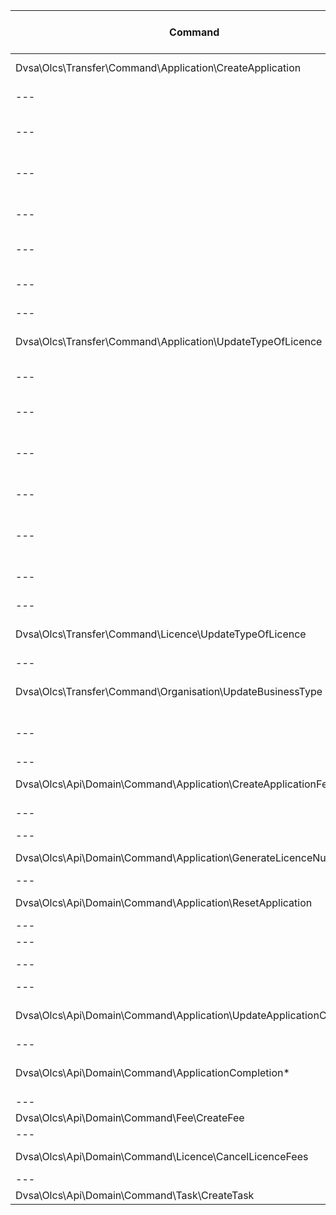 | Command | Request | Description / Possible side effects |
|---------|---------|-------------------------------------|
| Dvsa\Olcs\Transfer\Command\Application\CreateApplication | **POST** <http://olcs-backend/api/application/> | Create a licence |
| --- | --- | Create an application |
| --- | --- | Create an application completion |
| --- | --- | Create an application tracking |
| --- | --- | (OPTIONAL) Set the type of licence data |
| --- | --- | Create application fee |
| --- | --- | Update application completion |
|---|---|---|
| Dvsa\Olcs\Transfer\Command\Application\UpdateTypeOfLicence | **PUT** <http://olcs-backend/api/application/1/type-of-licence> | (1) Reset application |
| --- | --- | (2) Update type of licence |
| --- | --- | (2) Update application completion |
| --- | --- | (2a) (Optional) Create application fee |
| --- | --- | (2a) (Optional) Generate licence number |
| --- | --- | (2b) (Optional) Cancel licence fees |
| --- | --- | (2b) (Optional) Create application fee |
|---|---|---|
| Dvsa\Olcs\Transfer\Command\Licence\UpdateTypeOfLicence | **PUT** <http://olcs-backend/api/licence/7/type-of-licence> | Update licence type |
|---|---|---|
| Dvsa\Olcs\Transfer\Command\Organisation\UpdateBusinessType | **PUT** <http://olcs-backend/api/organisation/1/business-type> | Update business type |
| --- | --- | Update application completion |
|---|---|---|
| Dvsa\Olcs\Api\Domain\Command\Application\CreateApplicationFee | **INTERNAL** | Create application fee |
| --- | --- | (Optional) Create task |
|---|---|---|
| Dvsa\Olcs\Api\Domain\Command\Application\GenerateLicenceNumber | **INTERNAL** | Generate/Update licence number |
|---|---|---|
| Dvsa\Olcs\Api\Domain\Command\Application\ResetApplication | **INTERNAL** | Delete Application |
| --- | --- | Delete Licence |
| --- | --- | Close Tasks |
| --- | --- | Create Application |
|---|---|---|
| Dvsa\Olcs\Api\Domain\Command\Application\UpdateApplicationCompletion | **INTERNAL** | Update application section statuses |
|---|---|---|
| Dvsa\Olcs\Api\Domain\Command\ApplicationCompletion\* | INTERNAL | Update individual section status |
|---|---|---|
| Dvsa\Olcs\Api\Domain\Command\Fee\CreateFee | INTERNAL | Create fee |
|---|---|---|
| Dvsa\Olcs\Api\Domain\Command\Licence\CancelLicenceFees | INTERNAL | Cancel all licence fees |
|---|---|---|
| Dvsa\Olcs\Api\Domain\Command\Task\CreateTask | INTERNAL | Create a task |